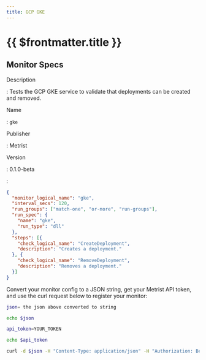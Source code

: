 ```yaml
---
title: GCP GKE
---
```


# {{ $frontmatter.title }}

## Monitor Specs

Description

: Tests the GCP GKE service to validate that deployments can be created and removed.

Name

: `gke`

Publisher

: Metrist

Version

: 0.1.0-beta

: &nbsp;


<!--@include: /parts/_1.md-->


<!--@include: /parts/_2.md-->


<!--@include: /parts/_3.md-->





<!--@include: /parts/_4.md-->


```json
{
  "monitor_logical_name": "gke",
  "interval_secs": 120,
  "run_groups": ["match-one", "or-more", "run-groups"],
  "run_spec": {
    "name": "gke",
    "run_type": "dll"
  },
  "steps": [{
    "check_logical_name": "CreateDeployment",
    "description": "Creates a deployment."
  }, {
    "check_logical_name": "RemoveDeployment",
    "description": "Removes a deployment."
  }]
}
```




Convert your monitor config to a JSON string, get your Metrist API token, and use the curl request below to register your monitor:

```sh
json= the json above converted to string

echo $json

api_token=YOUR_TOKEN

echo $api_token

curl -d $json -H "Content-Type: application/json" -H "Authorization: Bearer $api_token" 'https://app.metrist.io/api/v0/monitor-config'

```

<!--@include: /parts/tips_api.md-->


<!--@include: /parts/_5.md-->


<!--@include: /parts/result.md-->